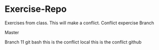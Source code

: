 # Exercise-Repo
Exercises from class.
This will make a conflict.
Conflict expercise
Branch

Master

Branch 11
git bash
this is the conflict local
this is the conflict github

